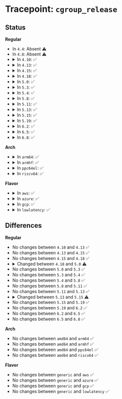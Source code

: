 # Tracepoint: <code>cgroup_release</code>

## Status
<b>Regular</b>
<ul>
<li>
In <code>4.4</code>: Absent ⚠️
</li>
<li>
In <code>4.8</code>: Absent ⚠️
</li>
<li>
<details>
<summary>In <code>4.10</code>: ✅</summary>

Event:

```c
struct trace_event_raw_cgroup {
    struct trace_entry ent;
    int root;
    int id;
    int level;
    u32 __data_loc_path;
    char __data[0];
};
```
Function:

```c
void trace_event_raw_event_cgroup(void *__data, struct cgroup *cgrp);
```
</details>
</li>
<li>
<details>
<summary>In <code>4.13</code>: ✅</summary>

Event:

```c
struct trace_event_raw_cgroup {
    struct trace_entry ent;
    int root;
    int id;
    int level;
    u32 __data_loc_path;
    char __data[0];
};
```
Function:

```c
void trace_event_raw_event_cgroup(void *__data, struct cgroup *cgrp);
```
</details>
</li>
<li>
<details>
<summary>In <code>4.15</code>: ✅</summary>

Event:

```c
struct trace_event_raw_cgroup {
    struct trace_entry ent;
    int root;
    int id;
    int level;
    u32 __data_loc_path;
    char __data[0];
};
```
Function:

```c
void trace_event_raw_event_cgroup(void *__data, struct cgroup *cgrp);
```
</details>
</li>
<li>
<details>
<summary>In <code>4.18</code>: ✅</summary>

Event:

```c
struct trace_event_raw_cgroup {
    struct trace_entry ent;
    int root;
    int id;
    int level;
    u32 __data_loc_path;
    char __data[0];
};
```
Function:

```c
void trace_event_raw_event_cgroup(void *__data, struct cgroup *cgrp);
```
</details>
</li>
<li>
<details>
<summary>In <code>5.0</code>: ✅</summary>

Event:

```c
struct trace_event_raw_cgroup {
    struct trace_entry ent;
    int root;
    int id;
    int level;
    u32 __data_loc_path;
    char __data[0];
};
```
Function:

```c
void trace_event_raw_event_cgroup(void *__data, struct cgroup *cgrp, const char *path);
```
</details>
</li>
<li>
<details>
<summary>In <code>5.3</code>: ✅</summary>

Event:

```c
struct trace_event_raw_cgroup {
    struct trace_entry ent;
    int root;
    int id;
    int level;
    u32 __data_loc_path;
    char __data[0];
};
```
Function:

```c
void trace_event_raw_event_cgroup(void *__data, struct cgroup *cgrp, const char *path);
```
</details>
</li>
<li>
<details>
<summary>In <code>5.4</code>: ✅</summary>

Event:

```c
struct trace_event_raw_cgroup {
    struct trace_entry ent;
    int root;
    int id;
    int level;
    u32 __data_loc_path;
    char __data[0];
};
```
Function:

```c
void trace_event_raw_event_cgroup(void *__data, struct cgroup *cgrp, const char *path);
```
</details>
</li>
<li>
<details>
<summary>In <code>5.8</code>: ✅</summary>

Event:

```c
struct trace_event_raw_cgroup {
    struct trace_entry ent;
    int root;
    int id;
    int level;
    u32 __data_loc_path;
    char __data[0];
};
```
Function:

```c
void trace_event_raw_event_cgroup(void *__data, struct cgroup *cgrp, const char *path);
```
</details>
</li>
<li>
<details>
<summary>In <code>5.11</code>: ✅</summary>

Event:

```c
struct trace_event_raw_cgroup {
    struct trace_entry ent;
    int root;
    int id;
    int level;
    u32 __data_loc_path;
    char __data[0];
};
```
Function:

```c
void trace_event_raw_event_cgroup(void *__data, struct cgroup *cgrp, const char *path);
```
</details>
</li>
<li>
<details>
<summary>In <code>5.13</code>: ✅</summary>

Event:

```c
struct trace_event_raw_cgroup {
    struct trace_entry ent;
    int root;
    int id;
    int level;
    u32 __data_loc_path;
    char __data[0];
};
```
Function:

```c
void trace_event_raw_event_cgroup(void *__data, struct cgroup *cgrp, const char *path);
```
</details>
</li>
<li>
<details>
<summary>In <code>5.15</code>: ✅</summary>

Event:

```c
struct trace_event_raw_cgroup {
    struct trace_entry ent;
    int root;
    int level;
    u64 id;
    u32 __data_loc_path;
    char __data[0];
};
```
Function:

```c
void trace_event_raw_event_cgroup(void *__data, struct cgroup *cgrp, const char *path);
```
</details>
</li>
<li>
<details>
<summary>In <code>5.19</code>: ✅</summary>

Event:

```c
struct trace_event_raw_cgroup {
    struct trace_entry ent;
    int root;
    int level;
    u64 id;
    u32 __data_loc_path;
    char __data[0];
};
```
Function:

```c
void trace_event_raw_event_cgroup(void *__data, struct cgroup *cgrp, const char *path);
```
</details>
</li>
<li>
<details>
<summary>In <code>6.2</code>: ✅</summary>

Event:

```c
struct trace_event_raw_cgroup {
    struct trace_entry ent;
    int root;
    int level;
    u64 id;
    u32 __data_loc_path;
    char __data[0];
};
```
Function:

```c
void trace_event_raw_event_cgroup(void *__data, struct cgroup *cgrp, const char *path);
```
</details>
</li>
<li>
<details>
<summary>In <code>6.5</code>: ✅</summary>

Event:

```c
struct trace_event_raw_cgroup {
    struct trace_entry ent;
    int root;
    int level;
    u64 id;
    u32 __data_loc_path;
    char __data[0];
};
```
Function:

```c
void trace_event_raw_event_cgroup(void *__data, struct cgroup *cgrp, const char *path);
```
</details>
</li>
<li>
<details>
<summary>In <code>6.8</code>: ✅</summary>

Event:

```c
struct trace_event_raw_cgroup {
    struct trace_entry ent;
    int root;
    int level;
    u64 id;
    u32 __data_loc_path;
    char __data[0];
};
```
Function:

```c
void trace_event_raw_event_cgroup(void *__data, struct cgroup *cgrp, const char *path);
```
</details>
</li>
</ul>
<b>Arch</b>
<ul>
<li>
<details>
<summary>In <code>arm64</code>: ✅</summary>

Event:

```c
struct trace_event_raw_cgroup {
    struct trace_entry ent;
    int root;
    int id;
    int level;
    u32 __data_loc_path;
    char __data[0];
};
```
Function:

```c
void trace_event_raw_event_cgroup(void *__data, struct cgroup *cgrp, const char *path);
```
</details>
</li>
<li>
<details>
<summary>In <code>armhf</code>: ✅</summary>

Event:

```c
struct trace_event_raw_cgroup {
    struct trace_entry ent;
    int root;
    int id;
    int level;
    u32 __data_loc_path;
    char __data[0];
};
```
Function:

```c
void trace_event_raw_event_cgroup(void *__data, struct cgroup *cgrp, const char *path);
```
</details>
</li>
<li>
<details>
<summary>In <code>ppc64el</code>: ✅</summary>

Event:

```c
struct trace_event_raw_cgroup {
    struct trace_entry ent;
    int root;
    int id;
    int level;
    u32 __data_loc_path;
    char __data[0];
};
```
Function:

```c
void trace_event_raw_event_cgroup(void *__data, struct cgroup *cgrp, const char *path);
```
</details>
</li>
<li>
<details>
<summary>In <code>riscv64</code>: ✅</summary>

Event:

```c
struct trace_event_raw_cgroup {
    struct trace_entry ent;
    int root;
    int id;
    int level;
    u32 __data_loc_path;
    char __data[0];
};
```
Function:

```c
void trace_event_raw_event_cgroup(void *__data, struct cgroup *cgrp, const char *path);
```
</details>
</li>
</ul>
<b>Flavor</b>
<ul>
<li>
<details>
<summary>In <code>aws</code>: ✅</summary>

Event:

```c
struct trace_event_raw_cgroup {
    struct trace_entry ent;
    int root;
    int id;
    int level;
    u32 __data_loc_path;
    char __data[0];
};
```
Function:

```c
void trace_event_raw_event_cgroup(void *__data, struct cgroup *cgrp, const char *path);
```
</details>
</li>
<li>
<details>
<summary>In <code>azure</code>: ✅</summary>

Event:

```c
struct trace_event_raw_cgroup {
    struct trace_entry ent;
    int root;
    int id;
    int level;
    u32 __data_loc_path;
    char __data[0];
};
```
Function:

```c
void trace_event_raw_event_cgroup(void *__data, struct cgroup *cgrp, const char *path);
```
</details>
</li>
<li>
<details>
<summary>In <code>gcp</code>: ✅</summary>

Event:

```c
struct trace_event_raw_cgroup {
    struct trace_entry ent;
    int root;
    int id;
    int level;
    u32 __data_loc_path;
    char __data[0];
};
```
Function:

```c
void trace_event_raw_event_cgroup(void *__data, struct cgroup *cgrp, const char *path);
```
</details>
</li>
<li>
<details>
<summary>In <code>lowlatency</code>: ✅</summary>

Event:

```c
struct trace_event_raw_cgroup {
    struct trace_entry ent;
    int root;
    int id;
    int level;
    u32 __data_loc_path;
    char __data[0];
};
```
Function:

```c
void trace_event_raw_event_cgroup(void *__data, struct cgroup *cgrp, const char *path);
```
</details>
</li>
</ul>

## Differences
<b>Regular</b>
<ul>
<li>
No changes between <code>4.10</code> and <code>4.13</code> ✅
</li>
<li>
No changes between <code>4.13</code> and <code>4.15</code> ✅
</li>
<li>
No changes between <code>4.15</code> and <code>4.18</code> ✅
</li>
<li>
<details>
<summary>Changed between <code>4.18</code> and <code>5.0</code> ⚠️</summary>
<ul>
<li>
<b>Func changed. </b>
</li>
<li>
<b>Param added. </b>
<code>const char *path</code>
</li>
</ul>
</details>
</li>
<li>
No changes between <code>5.0</code> and <code>5.3</code> ✅
</li>
<li>
No changes between <code>5.3</code> and <code>5.4</code> ✅
</li>
<li>
No changes between <code>5.4</code> and <code>5.8</code> ✅
</li>
<li>
No changes between <code>5.8</code> and <code>5.11</code> ✅
</li>
<li>
No changes between <code>5.11</code> and <code>5.13</code> ✅
</li>
<li>
<details>
<summary>Changed between <code>5.13</code> and <code>5.15</code> ⚠️</summary>
<ul>
<li>
<b>Event changed. </b>
</li>
<li>
<b>Field type changed. </b>
<code>int id</code> ➡️ <code>u64 id</code>
</li>
</ul>
</details>
</li>
<li>
No changes between <code>5.15</code> and <code>5.19</code> ✅
</li>
<li>
No changes between <code>5.19</code> and <code>6.2</code> ✅
</li>
<li>
No changes between <code>6.2</code> and <code>6.5</code> ✅
</li>
<li>
No changes between <code>6.5</code> and <code>6.8</code> ✅
</li>
</ul>
<b>Arch</b>
<ul>
<li>
No changes between <code>amd64</code> and <code>arm64</code> ✅
</li>
<li>
No changes between <code>amd64</code> and <code>armhf</code> ✅
</li>
<li>
No changes between <code>amd64</code> and <code>ppc64el</code> ✅
</li>
<li>
No changes between <code>amd64</code> and <code>riscv64</code> ✅
</li>
</ul>
<b>Flavor</b>
<ul>
<li>
No changes between <code>generic</code> and <code>aws</code> ✅
</li>
<li>
No changes between <code>generic</code> and <code>azure</code> ✅
</li>
<li>
No changes between <code>generic</code> and <code>gcp</code> ✅
</li>
<li>
No changes between <code>generic</code> and <code>lowlatency</code> ✅
</li>
</ul>
